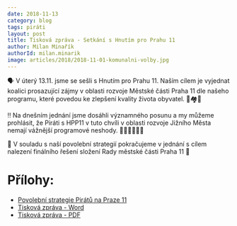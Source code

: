 ```yaml
---
date: 2018-11-13
category: blog
tags: piráti
layout: post
title: Tisková zpráva - Setkání s Hnutím pro Prahu 11
author: Milan Minařík
authorId: milan.minarik
image: articles/2018/2018-11-01-komunalni-volby.jpg
---
```

🗣️ V úterý 13.11. jsme se sešli s Hnutím pro Prahu 11. Naším cílem je vyjednat koalici prosazující zájmy v oblasti rozvoje Městské části Praha 11 dle našeho programu, které povedou ke zlepšení kvality života obyvatel. 🏡🏘️🏡

‼️ Na dnešním jednání jsme dosáhli významného posunu a my můžeme prohlásit, že Piráti s HPP11 v tuto chvíli v oblasti rozvoje Jižního Města nemají vážnější programové neshody. 🙋‍♂️🙋‍♀️🙋‍♂️

🏴 V souladu s naší povolební strategií pokračujeme v jednání s cílem nalezení finálního řešení složení Rady městské části Praha 11 🏫

# Přílohy: 

- [Povolební strategie Pirátů na Praze 11](/komunalni-volby-2018/povolebni-strategie)
- [Tisková zpráva - Word](/assets/doc/tz-pirati-praha-11-181101.docx)
- [Tisková zpráva - PDF](/assets/pdf/tz-pirati-praha-11-181101.pdf)